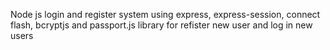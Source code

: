 Node js login and register system using express, express-session, connect flash, bcryptjs and passport.js library for refister new user and log in new users
